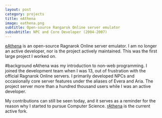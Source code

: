 ```yaml
---
layout: post
category: projects
title: eAthena
image: eathena.png
subtitle: Open-source Rangarok Online server emulator
subsubtitle: NPC and Core Developer (2004-2007)
---
```

[eAthena](http://eathena.ws/board/) is an open-source Ragnarok Online server 
emulator. I am no longer an active developer, nor is the project actively 
maintained. This was the first large project I worked on.

#background
eAthena was my introduction to non-web programming. I joined the development 
team when I was 13, out of frustration with the official Ragnarok Online 
servers. I primarily developed NPCs and occasionally core server features 
under the aliases of Evera and Aria. The project server more than a hundred thousand 
users while I was an active developer.

My contributions can still be seen today, and it serves as a reminder for 
the reason why I started to pursue Computer Science. 
[rAthena](http://rathena.org/) is the current active fork. 

